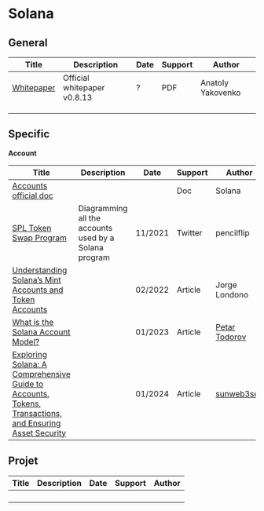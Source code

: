 # Solana

## General

| Title                                                  | Description                 | Date | Support | Author            |
| ------------------------------------------------------ | --------------------------- | ---- | ------- | ----------------- |
| [Whitepaper](https://solana.com/solana-whitepaper.pdf) | Official whitepaper v0.8.13 | ?    | PDF     | Anatoly Yakovenko |
|                                                        |                             |      |         |                   |
|                                                        |                             |      |         |                   |
|                                                        |                             |      |         |                   |

## Specific

**Account**

| Title                                                        | Description                                           | Date    | Support | Author                                                       |
| ------------------------------------------------------------ | ----------------------------------------------------- | ------- | ------- | ------------------------------------------------------------ |
| [Accounts official doc](https://docs.solana.com/developing/programming-model/accounts) |                                                       |         | Doc     | Solana                                                       |
| [SPL Token Swap Program](https://twitter.com/pencilflip/status/1459631153082552320) | Diagramming all the accounts used by a Solana program | 11/2021 | Twitter | pencilflip                                                   |
| [Understanding Solana’s Mint Accounts and Token Accounts](https://medium.com/@jorge_londono_31005/understanding-solanas-mint-account-and-token-accounts-546c0590e8e) |                                                       | 02/2022 | Article | Jorge Londono                                                |
| [What is the Solana Account Model?](https://www.alchemy.com/overviews/solana-account-model) |                                                       | 01/2023 | Article | [Petar Todorov](https://www.alchemy.com/author/petar-todorov) |
| [Exploring Solana: A Comprehensive Guide to Accounts, Tokens, Transactions, and Ensuring Asset Security](https://defihacklabs.substack.com/p/exploring-solana-a-comprehensive) |                                                       | 01/2024 | Article | [sunweb3sec](https://substack.com/profile/24583394-sunweb3sec) |


## Projet

| Title | Description | Date | Support | Author |
| ----- | ----------- | ---- | ------- | ------ |
|       |             |      |         |        |
|       |             |      |         |        |
|       |             |      |         |        |
|       |             |      |         |        |